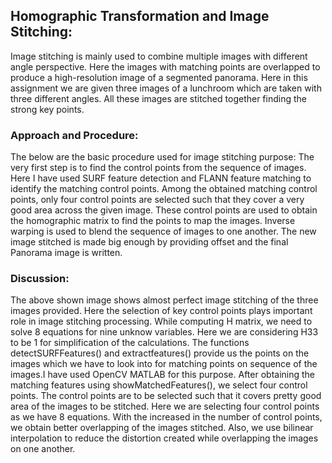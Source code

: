 ##  Homographic Transformation and Image Stitching:

Image stitching is mainly used to combine multiple images with different angle perspective. Here the images with matching points are overlapped to produce a high-resolution image of a segmented panorama. Here in this assignment we are given three images of a lunchroom which are taken with three different angles. All these images are stitched together finding the strong key points. 
### Approach and Procedure:
The below are the basic procedure used for image stitching purpose:
The very first step is to find the control points from the sequence of images. Here I have used SURF feature detection and FLANN feature matching to identify the matching control points. Among the obtained matching control points, only four control points are selected such that they cover a very good area across the given image. These control points are used to obtain the homographic matrix to find the points to map the images. Inverse warping is used to blend the sequence of images to one another. The new image stitched is made big enough by providing offset and the final Panorama image is written.



### Discussion:
The above shown image shows almost perfect image stitching of the three images provided. Here the selection of key control points plays important role in image stitching processing. While computing H matrix, we need to solve 8 equations for nine unknow variables. Here we are considering H33 to be 1 for simplification of the calculations.
The functions detectSURFFeatures() and extractfeatures() provide us the points on the images which we have to look into for matching points on sequence of the images.I have used OpenCV MATLAB for this purpose. After obtaining the matching features using showMatchedFeatures(), we select four control points. The control points are to be selected such that it covers pretty good area of the images to be stitched. Here we are selecting four control points as we have 8 equations. With the increased in the number of control points, we obtain better overlapping of the images stitched.  Also, we use bilinear interpolation to reduce the distortion created while overlapping the images on one another. 

